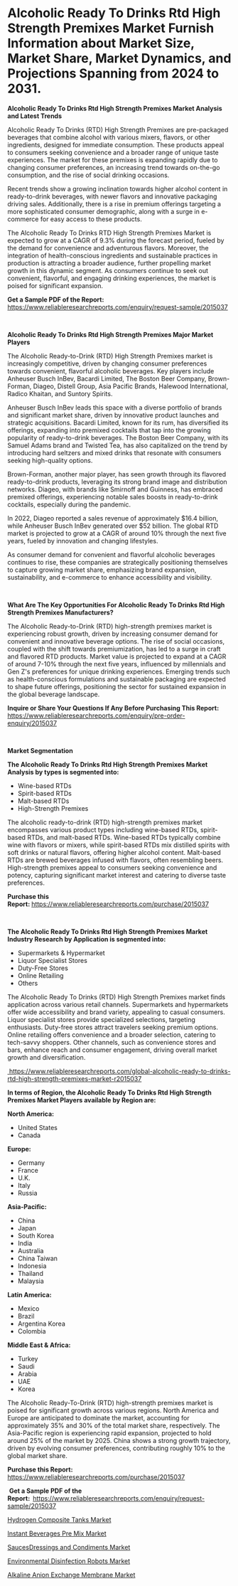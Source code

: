 <p><h1>Alcoholic Ready To Drinks Rtd High Strength Premixes Market Furnish Information about Market Size, Market Share, Market Dynamics, and Projections Spanning from 2024 to 2031.</h1></p><p><strong>Alcoholic Ready To Drinks Rtd High Strength Premixes Market Analysis and Latest Trends</strong></p>
<p><p>Alcoholic Ready To Drinks (RTD) High Strength Premixes are pre-packaged beverages that combine alcohol with various mixers, flavors, or other ingredients, designed for immediate consumption. These products appeal to consumers seeking convenience and a broader range of unique taste experiences. The market for these premixes is expanding rapidly due to changing consumer preferences, an increasing trend towards on-the-go consumption, and the rise of social drinking occasions.</p><p>Recent trends show a growing inclination towards higher alcohol content in ready-to-drink beverages, with newer flavors and innovative packaging driving sales. Additionally, there is a rise in premium offerings targeting a more sophisticated consumer demographic, along with a surge in e-commerce for easy access to these products. </p><p>The Alcoholic Ready To Drinks RTD High Strength Premixes Market is expected to grow at a CAGR of 9.3% during the forecast period, fueled by the demand for convenience and adventurous flavors. Moreover, the integration of health-conscious ingredients and sustainable practices in production is attracting a broader audience, further propelling market growth in this dynamic segment. As consumers continue to seek out convenient, flavorful, and engaging drinking experiences, the market is poised for significant expansion.</p></p>
<p><strong>Get a Sample PDF of the Report:&nbsp;</strong> <a href="https://www.reliableresearchreports.com/enquiry/request-sample/2015037?utm_campaign=40&utm_medium=2&utm_source=Github&utm_content=ia&utm_term=27102024&utm_id=alcoholic-ready-to-drinks-rtd-high-strength-premixes">https://www.reliableresearchreports.com/enquiry/request-sample/2015037</a></p>
<p>&nbsp;</p>
<p><strong>Alcoholic Ready To Drinks Rtd High Strength Premixes Major Market Players</strong></p>
<p><p>The Alcoholic Ready-to-Drink (RTD) High Strength Premixes market is increasingly competitive, driven by changing consumer preferences towards convenient, flavorful alcoholic beverages. Key players include Anheuser Busch InBev, Bacardi Limited, The Boston Beer Company, Brown-Forman, Diageo, Distell Group, Asia Pacific Brands, Halewood International, Radico Khaitan, and Suntory Spirits. </p><p>Anheuser Busch InBev leads this space with a diverse portfolio of brands and significant market share, driven by innovative product launches and strategic acquisitions. Bacardi Limited, known for its rum, has diversified its offerings, expanding into premixed cocktails that tap into the growing popularity of ready-to-drink beverages. The Boston Beer Company, with its Samuel Adams brand and Twisted Tea, has also capitalized on the trend by introducing hard seltzers and mixed drinks that resonate with consumers seeking high-quality options.</p><p>Brown-Forman, another major player, has seen growth through its flavored ready-to-drink products, leveraging its strong brand image and distribution networks. Diageo, with brands like Smirnoff and Guinness, has embraced premixed offerings, experiencing notable sales boosts in ready-to-drink cocktails, especially during the pandemic.</p><p>In 2022, Diageo reported a sales revenue of approximately $16.4 billion, while Anheuser Busch InBev generated over $52 billion. The global RTD market is projected to grow at a CAGR of around 10% through the next five years, fueled by innovation and changing lifestyles.</p><p>As consumer demand for convenient and flavorful alcoholic beverages continues to rise, these companies are strategically positioning themselves to capture growing market share, emphasizing brand expansion, sustainability, and e-commerce to enhance accessibility and visibility.</p></p>
<p>&nbsp;</p>
<p><strong>What Are The Key Opportunities For Alcoholic Ready To Drinks Rtd High Strength Premixes Manufacturers?</strong></p>
<p><p>The Alcoholic Ready-to-Drink (RTD) high-strength premixes market is experiencing robust growth, driven by increasing consumer demand for convenient and innovative beverage options. The rise of social occasions, coupled with the shift towards premiumization, has led to a surge in craft and flavored RTD products. Market value is projected to expand at a CAGR of around 7-10% through the next five years, influenced by millennials and Gen Z's preferences for unique drinking experiences. Emerging trends such as health-conscious formulations and sustainable packaging are expected to shape future offerings, positioning the sector for sustained expansion in the global beverage landscape.</p></p>
<p><strong>Inquire or Share Your Questions If Any Before Purchasing This Report:</strong> <a href="https://www.reliableresearchreports.com/enquiry/pre-order-enquiry/2015037?utm_campaign=40&utm_medium=2&utm_source=Github&utm_content=ia&utm_term=27102024&utm_id=alcoholic-ready-to-drinks-rtd-high-strength-premixes">https://www.reliableresearchreports.com/enquiry/pre-order-enquiry/2015037</a></p>
<p>&nbsp;</p>
<p><strong>Market Segmentation</strong></p>
<p><strong>The Alcoholic Ready To Drinks Rtd High Strength Premixes Market Analysis by types is segmented into:</strong></p>
<p><ul><li>Wine-based RTDs</li><li>Spirit-based RTDs</li><li>Malt-based RTDs</li><li>High-Strength Premixes</li></ul></p>
<p><p>The alcoholic ready-to-drink (RTD) high-strength premixes market encompasses various product types including wine-based RTDs, spirit-based RTDs, and malt-based RTDs. Wine-based RTDs typically combine wine with flavors or mixers, while spirit-based RTDs mix distilled spirits with soft drinks or natural flavors, offering higher alcohol content. Malt-based RTDs are brewed beverages infused with flavors, often resembling beers. High-strength premixes appeal to consumers seeking convenience and potency, capturing significant market interest and catering to diverse taste preferences.</p></p>
<p><strong>Purchase this Report:&nbsp;</strong><a href="https://www.reliableresearchreports.com/purchase/2015037?utm_campaign=40&utm_medium=2&utm_source=Github&utm_content=ia&utm_term=27102024&utm_id=alcoholic-ready-to-drinks-rtd-high-strength-premixes">https://www.reliableresearchreports.com/purchase/2015037</a></p>
<p>&nbsp;</p>
<p><strong>The Alcoholic Ready To Drinks Rtd High Strength Premixes Market Industry Research by Application is segmented into:</strong></p>
<p><ul><li>Supermarkets & Hypermarket</li><li>Liquor Specialist Stores</li><li>Duty-Free Stores</li><li>Online Retailing</li><li>Others</li></ul></p>
<p><p>The Alcoholic Ready To Drinks (RTD) High Strength Premixes market finds application across various retail channels. Supermarkets and hypermarkets offer wide accessibility and brand variety, appealing to casual consumers. Liquor specialist stores provide specialized selections, targeting enthusiasts. Duty-free stores attract travelers seeking premium options. Online retailing offers convenience and a broader selection, catering to tech-savvy shoppers. Other channels, such as convenience stores and bars, enhance reach and consumer engagement, driving overall market growth and diversification.</p></p>
<p><a href="https://www.reliableresearchreports.com/global-alcoholic-ready-to-drinks-rtd-high-strength-premixes-market-r2015037?utm_campaign=40&utm_medium=2&utm_source=Github&utm_content=ia&utm_term=27102024&utm_id=alcoholic-ready-to-drinks-rtd-high-strength-premixes">&nbsp;https://www.reliableresearchreports.com/global-alcoholic-ready-to-drinks-rtd-high-strength-premixes-market-r2015037</a></p>
<p><strong>In terms of Region, the Alcoholic Ready To Drinks Rtd High Strength Premixes Market Players available by Region are:</strong></p>
<p>
    <p> <strong> North America: </strong>
        <ul>
            <li>United States</li>
            <li>Canada</li>
        </ul>
        </p> 
    <p> <strong> Europe: </strong>
        <ul>
            <li>Germany</li>
            <li>France</li>
            <li>U.K.</li>
            <li>Italy</li>
            <li>Russia</li>
        </ul>
        </p> 
    <p> <strong> Asia-Pacific: </strong>
        <ul>
            <li>China</li>
            <li>Japan</li>
            <li>South Korea</li>
            <li>India</li>
            <li>Australia</li>
            <li>China Taiwan</li>
            <li>Indonesia</li>
            <li>Thailand</li>
            <li>Malaysia</li>
        </ul>
        </p> 
    <p> <strong> Latin America: </strong>
        <ul>
            <li>Mexico</li>
            <li>Brazil</li>
            <li>Argentina Korea</li>
            <li>Colombia</li>
        </ul>
        </p> 
    <p> <strong> Middle East & Africa: </strong>
        <ul>
            <li>Turkey</li>
            <li>Saudi</li>
            <li>Arabia</li>
            <li>UAE</li>
            <li>Korea</li>
        </ul>
    </p>
    </p>
<p><p>The Alcoholic Ready-To-Drink (RTD) high-strength premixes market is poised for significant growth across various regions. North America and Europe are anticipated to dominate the market, accounting for approximately 35% and 30% of the total market share, respectively. The Asia-Pacific region is experiencing rapid expansion, projected to hold around 25% of the market by 2025. China shows a strong growth trajectory, driven by evolving consumer preferences, contributing roughly 10% to the global market share.</p></p>
<p><strong>Purchase this Report: </strong><a href="https://www.reliableresearchreports.com/purchase/2015037?utm_campaign=40&utm_medium=2&utm_source=Github&utm_content=ia&utm_term=27102024&utm_id=alcoholic-ready-to-drinks-rtd-high-strength-premixes">https://www.reliableresearchreports.com/purchase/2015037</a></p>
<p>&nbsp;<strong>Get a Sample PDF of the Report:&nbsp;&nbsp;</strong><a href="https://www.reliableresearchreports.com/enquiry/request-sample/2015037?utm_campaign=40&utm_medium=2&utm_source=Github&utm_content=ia&utm_term=27102024&utm_id=alcoholic-ready-to-drinks-rtd-high-strength-premixes">https://www.reliableresearchreports.com/enquiry/request-sample/2015037</a></p>
<p><strong></strong></p>
<p><p><a href="https://www.linkedin.com/pulse/hydrogen-composite-tanks-market-opportunities-emerging-global-jplme?utm_campaign=40&utm_medium=2&utm_source=Github&utm_content=ia&utm_term=27102024&utm_id=alcoholic-ready-to-drinks-rtd-high-strength-premixes">Hydrogen Composite Tanks Market</a></p><p><a href="https://github.com/delorasywf/Market-Research-Report-List-1/blob/main/instant-beverages-pre-mix-market.md?utm_campaign=40&utm_medium=2&utm_source=Github&utm_content=ia&utm_term=27102024&utm_id=alcoholic-ready-to-drinks-rtd-high-strength-premixes">Instant Beverages Pre Mix Market</a></p><p><a href="https://github.com/KejsiLoshi121/Market-Research-Report-List-1/blob/main/saucesdressings-and-condiments-market.md?utm_campaign=40&utm_medium=2&utm_source=Github&utm_content=ia&utm_term=27102024&utm_id=alcoholic-ready-to-drinks-rtd-high-strength-premixes">SaucesDressings and Condiments Market</a></p><p><a href="https://issuu.com/reportprime-2/docs/environmental-disinfection-robots-m_49f6598e577335?utm_campaign=40&utm_medium=2&utm_source=Github&utm_content=ia&utm_term=27102024&utm_id=alcoholic-ready-to-drinks-rtd-high-strength-premixes">Environmental Disinfection Robots Market</a></p><p><a href="https://www.linkedin.com/pulse/global-alkaline-anion-exchange-membrane-market-opportunities-ubafe?utm_campaign=40&utm_medium=2&utm_source=Github&utm_content=ia&utm_term=27102024&utm_id=alcoholic-ready-to-drinks-rtd-high-strength-premixes">Alkaline Anion Exchange Membrane Market</a></p></p>